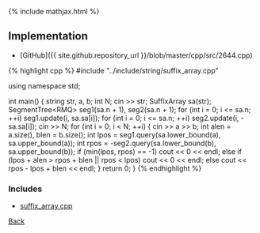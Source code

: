 {% include mathjax.html %}



## Implementation

- [GitHub]({{ site.github.repository_url }}/blob/master/cpp/src/2644.cpp)

{% highlight cpp %}
#include "../include/string/suffix_array.cpp"

using namespace std;

int main() {
  string str, a, b;
  int N;
  cin >> str;
  SuffixArray<string> sa(str);
  SegmentTree<RMQ<int>> seg1(sa.n + 1), seg2(sa.n + 1);
  for (int i = 0; i <= sa.n; ++i) seg1.update(i, sa.sa[i]);
  for (int i = 0; i <= sa.n; ++i) seg2.update(i, -sa.sa[i]);
  cin >> N;
  for (int i = 0; i < N; ++i) {
    cin >> a >> b;
    int alen = a.size(), blen = b.size();
    int lpos = seg1.query(sa.lower_bound(a), sa.upper_bound(a));
    int rpos = -seg2.query(sa.lower_bound(b), sa.upper_bound(b));
    if (min(lpos, rpos) == -1)
      cout << 0 << endl;
    else if (lpos + alen > rpos + blen || rpos < lpos)
      cout << 0 << endl;
    else
      cout << rpos - lpos + blen << endl;
  }
  return 0;
}
{% endhighlight %}

### Includes

- [suffix_array.cpp](../include/string/suffix_array)

[Back](..)

